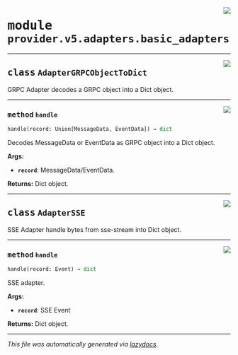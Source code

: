 <!-- markdownlint-disable -->

<a href="../../th2_data_services/provider/v5/adapters/basic_adapters.py#L0"><img align="right" style="float:right;" src="https://img.shields.io/badge/-source-cccccc?style=flat-square"></a>

# <kbd>module</kbd> `provider.v5.adapters.basic_adapters`






---

<a href="../../th2_data_services/provider/v5/adapters/basic_adapters.py#L25"><img align="right" style="float:right;" src="https://img.shields.io/badge/-source-cccccc?style=flat-square"></a>

## <kbd>class</kbd> `AdapterGRPCObjectToDict`
GRPC Adapter decodes a GRPC object into a Dict object. 




---

<a href="../../th2_data_services/provider/v5/adapters/basic_adapters.py#L28"><img align="right" style="float:right;" src="https://img.shields.io/badge/-source-cccccc?style=flat-square"></a>

### <kbd>method</kbd> `handle`

```python
handle(record: Union[MessageData, EventData]) → dict
```

Decodes MessageData or EventData as GRPC object into a Dict object. 



**Args:**
 
 - <b>`record`</b>:  MessageData/EventData. 



**Returns:**
 Dict object. 


---

<a href="../../th2_data_services/provider/v5/adapters/basic_adapters.py#L58"><img align="right" style="float:right;" src="https://img.shields.io/badge/-source-cccccc?style=flat-square"></a>

## <kbd>class</kbd> `AdapterSSE`
SSE Adapter handle bytes from sse-stream into Dict object. 




---

<a href="../../th2_data_services/provider/v5/adapters/basic_adapters.py#L61"><img align="right" style="float:right;" src="https://img.shields.io/badge/-source-cccccc?style=flat-square"></a>

### <kbd>method</kbd> `handle`

```python
handle(record: Event) → dict
```

SSE adapter. 



**Args:**
 
 - <b>`record`</b>:  SSE Event 



**Returns:**
 Dict object. 




---

_This file was automatically generated via [lazydocs](https://github.com/ml-tooling/lazydocs)._

